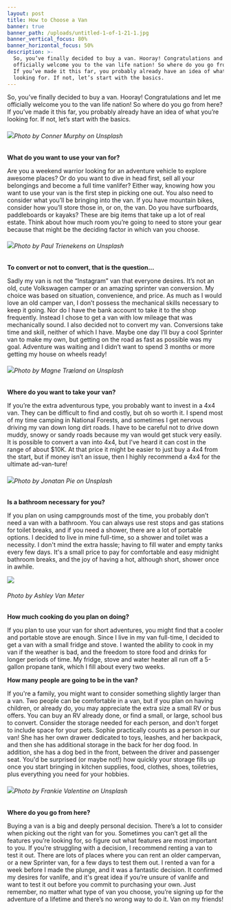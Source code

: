 ```yaml
---
layout: post
title: How to Choose a Van
banner: true
banner_path: /uploads/untitled-1-of-1-21-1.jpg
banner_vertical_focus: 80%
banner_horizontal_focus: 50%
description: >-
  So, you’ve finally decided to buy a van. Hooray! Congratulations and let me
  officially welcome you to the van life nation! So where do you go from here?
  If you’ve made it this far, you probably already have an idea of what you’re
  looking for. If not, let’s start with the basics.
---
```


So, you’ve finally decided to buy a van. Hooray! Congratulations and let me officially welcome you to the van life nation! So where do you go from here? If you’ve made it this far, you probably already have an idea of what you’re looking for. If not, let’s start with the basics.

###### ![](/uploads/conner-murphy-345177-unsplash-1-1.jpg)Photo by Conner Murphy on Unsplash

**What do you want to use your van for?**

Are you a weekend warrior looking for an adventure vehicle to explore awesome places? Or do you want to dive in head first, sell all your belongings and become a full time vanlifer? Either way, knowing how you want to use your van is the first step in picking one out. You also need to consider what you’ll be bringing into the van. If you have mountain bikes, consider how you’ll store those in, or on, the van. Do you have surfboards, paddleboards or kayaks? These are big items that take up a lot of real estate. Think about how much room you’re going to need to store your gear because that might be the deciding factor in which van you choose.

###### ![](/uploads/paul-trienekens-304789-unsplash-1-1.jpg)Photo by Paul Trienekens on Unsplash

**To convert or not to convert, that is the question…**

Sadly my van is not the “Instagram” van that everyone desires. It’s not an old, cute Volkswagen camper or an amazing sprinter van conversion. My choice was based on situation, convenience, and price. As much as I would love an old camper van, I don’t possess the mechanical skills necessary to keep it going. Nor do I have the bank account to take it to the shop frequently. Instead I chose to get a van with low mileage that was mechanically sound. I also decided not to convert my van. Conversions take time and skill, neither of which I have. Maybe one day I’ll buy a cool Sprinter van to make my own, but getting on the road as fast as possible was my goal. Adventure was waiting and I didn’t want to spend 3 months or more getting my house on wheels ready!

###### ![](/uploads/magne-traeland-518071-unsplash-1-1.jpg)Photo by Magne Træland on Unsplash

**Where do you want to take your van?**

If you’re the extra adventurous type, you probably want to invest in a 4x4 van. They can be difficult to find and costly, but oh so worth it. I spend most of my time camping in National Forests, and sometimes I get nervous driving my van down long dirt roads. I have to be careful not to drive down muddy, snowy or sandy roads because my van would get stuck very easily. It is possible to convert a van into 4x4, but I’ve heard it can cost in the range of about $10K. At that price it might be easier to just buy a 4x4 from the start, but if money isn’t an issue, then I highly recommend a 4x4 for the ultimate ad-van-ture!

###### ![](/uploads/jonatan-pie-230174-unsplash-1-1.jpg)Photo by Jonatan Pie on Unsplash

**Is a bathroom necessary for you?**

If you plan on using campgrounds most of the time, you probably don’t need a van with a bathroom. You can always use rest stops and gas stations for toilet breaks, and if you need a shower, there are a lot of portable options. I decided to live in mine full-time, so a shower and toilet was a necessity. I don't mind the extra hassle; having to fill water and empty tanks every few days. It's a small price to pay for comfortable and easy midnight bathroom breaks, and the joy of having a hot, although short, shower once in awhile.

![](/uploads/untitled-1-of-1-22.jpg)

###### Photo by Ashley Van Meter

**How much cooking do you plan on doing?**

If you plan to use your van for short adventures, you might find that a cooler and portable stove are enough. Since I live in my van full-time, I decided to get a van with a small fridge and stove. I wanted the ability to cook in my van if the weather is bad, and the freedom to store food and drinks for longer periods of time. My fridge, stove and water heater all run off a 5-gallon propane tank, which I fill about every two weeks.

**How many people are going to be in the van?**

If you're a family, you might want to consider something slightly larger than a van. Two people can be comfortable in a van, but if you plan on having children, or already do, you may appreciate the extra size a small RV or bus offers. You can buy an RV already done, or find a small, or large, school bus to convert. Consider the storage needed for each person, and don't forget to include space for your pets. Sophie practically counts as a person in our van! She has her own drawer dedicated to toys, leashes, and her backpack, and then she has additional storage in the back for her dog food. In addition, she has a dog bed in the front, between the driver and passenger seat. You'd be surprised (or maybe not!) how quickly your storage fills up once you start bringing in kitchen supplies, food, clothes, shoes, toiletries, plus everything you need for your hobbies.

###### ![](/uploads/frankie-valentine-565054-unsplash-1-1.jpg)Photo by Frankie Valentine on Unsplash

**Where do you go from here?**

Buying a van is a big and deeply personal decision. There’s a lot to consider when picking out the right van for you. Sometimes you can’t get all the features you’re looking for, so figure out what features are most important to you. If you’re struggling with a decision, I recommend renting a van to test it out. There are lots of places where you can rent an older campervan, or a new Sprinter van, for a few days to test them out. I rented a van for a week before I made the plunge, and it was a fantastic decision. It confirmed my desires for vanlife, and it's great idea if you’re unsure of vanlife and want to test it out before you commit to purchasing your own. Just remember, no matter what type of van you choose, you’re signing up for the adventure of a lifetime and there’s no wrong way to do it. Van on my friends!